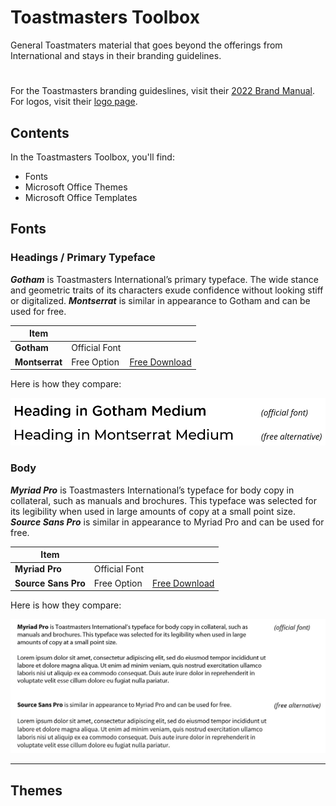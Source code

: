 # Toastmasters Toolbox
General Toastmaters material that goes beyond the offerings from International and stays in their branding guidelines.

# 

For the Toastmasters branding guideslines, visit their [2022 Brand Manual](https://toastmasterscdn.azureedge.net/medias/files/brand-materials/brand-items/brand-manual_2022.pdf). For logos, visit their [logo page](https://www.toastmasters.org/logos).

## Contents

In the Toastmasters Toolbox, you'll find:

* Fonts
* Microsoft Office Themes
* Microsoft Office Templates

## Fonts

### Headings / Primary Typeface

***Gotham***   is Toastmasters International’s primary typeface. The wide stance and geometric traits of its characters exude confidence without looking stiff or digitalized.  ***Montserrat*** is similar in appearance to Gotham and can be used for free.

| Item                |                ||
|---------------------|----------------|----|
| **Gotham**          | Official Font  |    |
| **Montserrat**      | Free Option    | [Free Download](https://fonts.google.com/specimen/Montserrat#standard-styles) |
 
 Here is how they compare:

![](./docs/font-heading-example.jpg)


### Body
***Myriad Pro*** is Toastmasters International’s typeface for body copy in collateral, such as manuals and brochures. This typeface was selected for its legibility when used in large amounts of copy at a small point size. ***Source Sans Pro*** is similar in appearance to Myriad Pro and can be used for free.


| Item                |                ||
|---------------------|----------------|----|
| **Myriad Pro**          | Official Font  |    |
| **Source Sans Pro** | Free Option    | [Free Download](https://fonts.google.com/specimen/Source+Sans+Pro) |
 
 Here is how they compare:

![](./docs/font-body-example.jpg)

---

## Themes

